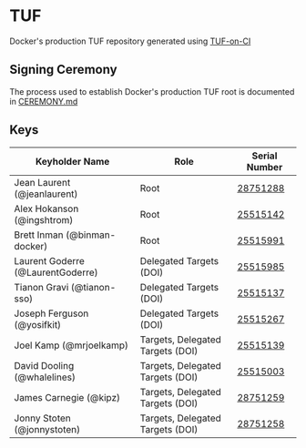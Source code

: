 # TUF

Docker's production TUF repository generated using [TUF-on-CI](https://github.com/theupdateframework/tuf-on-ci)

## Signing Ceremony

The process used to establish Docker's production TUF root is documented in [CEREMONY.md](./ceremony/CEREMONY.md)

## Keys

| Keyholder Name                    | Role                             | Serial Number                                    |
| --------------------------------- | -------------------------------- | ------------------------------------------------ |
| Jean Laurent (@jeanlaurent)       | Root                             | [28751288](./ceremony/2024-04-09/keys/28751288/) |
| Alex Hokanson (@ingshtrom)        | Root                             | [25515142](./ceremony/2024-04-09/keys/25515142/) |
| Brett Inman (@binman-docker)      | Root                             | [25515991](./ceremony/2024-04-09/keys/25515991/) |
| Laurent Goderre (@LaurentGoderre) | Delegated Targets (DOI)          | [25515985](./ceremony/2024-04-09/keys/25515985/) |
| Tianon Gravi (@tianon-sso)        | Delegated Targets (DOI)          | [25515137](./ceremony/2024-04-09/keys/25515137/) |
| Joseph Ferguson (@yosifkit)       | Delegated Targets (DOI)          | [25515267](./ceremony/2024-04-09/keys/25515267/) |
| Joel Kamp (@mrjoelkamp)           | Targets, Delegated Targets (DOI) | [25515139](./ceremony/2024-04-09/keys/25515139/) |
| David Dooling (@whalelines)       | Targets, Delegated Targets (DOI) | [25515003](./ceremony/2024-04-09/keys/25515003/) |
| James Carnegie (@kipz)            | Targets, Delegated Targets (DOI) | [28751259](./ceremony/2024-04-09/keys/28751259/) |
| Jonny Stoten (@jonnystoten)       | Targets, Delegated Targets (DOI) | [28751258](./ceremony/2024-04-09/keys/28751258/) |
